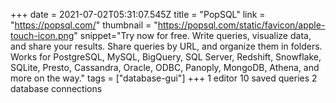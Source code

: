 +++
date = 2021-07-02T05:31:07.545Z
title = "PopSQL"
link = "https://popsql.com/"
thumbnail = "https://popsql.com/static/favicon/apple-touch-icon.png"
snippet="Try now for free. Write queries, visualize data, and share your results. Share queries by URL, and organize them in folders. Works for PostgreSQL, MySQL, BigQuery, SQL Server, Redshift, Snowflake, SQLite, Presto, Cassandra, Oracle, ODBC, Panoply, MongoDB, Athena, and more on the way."
tags = ["database-gui"]
+++
1 editor
10 saved queries
2 database connections
